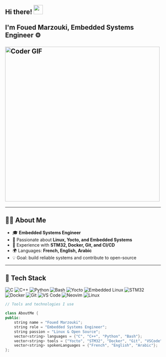 <h2 align="left">
 <abc>
  <br>Hi there! <img src="https://user-images.githubusercontent.com/42378118/110234147-e3259600-7f4e-11eb-95be-0c4047144dea.gif" width="30"><br>
  <br> I'm Foued Marzouki, Embedded Systems Engineer ⚙️<br>
  <br>
    <img src="https://media.giphy.com/media/SWoSkN6DxTszqIKEqv/giphy.gif" alt="Coder GIF" width="500">
 </abc>
</h2> 

---

## 👨‍💻 About Me  
- 🎓 **Embedded Systems Engineer**  
- 🐧 Passionate about **Linux, Yocto, and Embedded Systems**  
- 🔧 Experience with **STM32, Docker, Git, and CI/CD**  
- 🌍 Languages: **French, English, Arabic**  
- 💡 Goal: build reliable systems and contribute to open-source  

---

## 🚀 Tech Stack  

![C](https://img.shields.io/badge/C-00599C?style=flat&logo=c&logoColor=white)
![C++](https://img.shields.io/badge/C%2B%2B-00599C?style=flat&logo=c%2B%2B&logoColor=white)
![Python](https://img.shields.io/badge/Python-FFD43B?style=flat&logo=python&logoColor=darkgreen)
![Bash](https://img.shields.io/badge/GNU%20Bash-4EAA25?style=flat&logo=GNU%20Bash&logoColor=white)
![Yocto](https://img.shields.io/badge/Yocto%20Project-000000?style=flat&logo=yocto&logoColor=white)
![Embedded Linux](https://img.shields.io/badge/Embedded_Linux-grey?style=flat&logo=linux&logoColor=black)
![STM32](https://img.shields.io/badge/STM32-03234B?style=flat&logo=stmicroelectronics&logoColor=white)
![Docker](https://img.shields.io/badge/Docker-2496ED?style=flat&logo=docker&logoColor=white)
![Git](https://img.shields.io/badge/Git-E44C30?style=flat&logo=git&logoColor=white)
![VS Code](https://img.shields.io/badge/VSCode-0078D4?style=flat&logo=visual-studio-code&logoColor=white)
![Neovim](https://img.shields.io/badge/NeoVim-%2357A143.svg?&style=flat&logo=neovim&logoColor=white)
![Linux](https://img.shields.io/badge/Linux-FCC624?style=flat&logo=linux&logoColor=black)

```cpp
// Tools and technologies I use

class AboutMe {
public:
    string name = "Foued Marzouki";
    string role = "Embedded Systems Engineer";
    string passion = "Linux & Open Source";
    vector<string> languages = {"C", "C++", "Python", "Bash"};
    vector<string> tools = {"Yocto", "STM32", "Docker", "Git", "VSCode", "Neovim"};
    vector<string> spokenLanguages = {"French", "English", "Arabic"};
};
